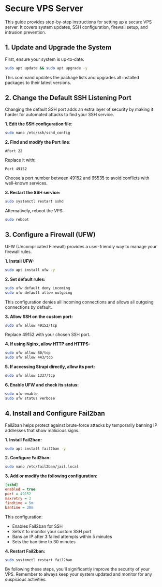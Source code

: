 # Secure VPS Server

This guide provides step-by-step instructions for setting up a secure VPS server. It covers system updates, SSH configuration, firewall setup, and intrusion prevention.

## 1. Update and Upgrade the System

First, ensure your system is up-to-date:

```bash
sudo apt update && sudo apt upgrade -y
```

This command updates the package lists and upgrades all installed packages to their latest versions.

## 2. Change the Default SSH Listening Port

Changing the default SSH port adds an extra layer of security by making it harder for automated attacks to find your SSH service.

**1. Edit the SSH configuration file:**

```bash
sudo nano /etc/ssh/sshd_config
```

**2. Find and modify the Port line:**

```text
#Port 22
```

Replace it with:

```text
Port 49152
```

Choose a port number between 49152 and 65535 to avoid conflicts with well-known services.

**3. Restart the SSH service:**

```bash
sudo systemctl restart sshd
```

Alternatively, reboot the VPS:

```bash
sudo reboot
```

## 3. Configure a Firewall (UFW)

UFW (Uncomplicated Firewall) provides a user-friendly way to manage your firewall rules.

**1. Install UFW:**

```bash
sudo apt install ufw -y
```

**2. Set default rules:**

```bash
sudo ufw default deny incoming
sudo ufw default allow outgoing
```

This configuration denies all incoming connections and allows all outgoing connections by default.

**3. Allow SSH on the custom port:**

```bash
sudo ufw allow 49152/tcp
```

Replace 49152 with your chosen SSH port.

**4. If using Nginx, allow HTTP and HTTPS:**

```bash
sudo ufw allow 80/tcp
sudo ufw allow 443/tcp
```

**5. If accessing Strapi directly, allow its port:**

```bash
sudo ufw allow 1337/tcp
```

**6. Enable UFW and check its status:**

```bash
sudo ufw enable
sudo ufw status verbose
```

## 4. Install and Configure Fail2ban

Fail2ban helps protect against brute-force attacks by temporarily banning IP addresses that show malicious signs.

**1. Install Fail2ban:**

```bash
sudo apt install fail2ban -y
```

**2. Configure Fail2ban:**

```bash
sudo nano /etc/fail2ban/jail.local
```

**3. Add or modify the following configuration:**

```ini
[sshd]
enabled = true
port = 49152
maxretry = 3
findtime = 5m
bantime = 30m
```

This configuration:

- Enables Fail2ban for SSH
- Sets it to monitor your custom SSH port
- Bans an IP after 3 failed attempts within 5 minutes
- Sets the ban time to 30 minutes

**4. Restart Fail2ban:**

```bash
sudo systemctl restart fail2ban
```

By following these steps, you'll significantly improve the security of your VPS. Remember to always keep your system updated and monitor for any suspicious activities.
